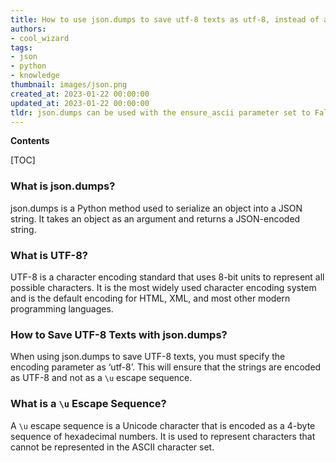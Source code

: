 ```yaml
---
title: How to use json.dumps to save utf-8 texts as utf-8, instead of as a `\u` escape sequence
authors:
- cool_wizard
tags:
- json
- python
- knowledge
thumbnail: images/json.png
created_at: 2023-01-22 00:00:00
updated_at: 2023-01-22 00:00:00
tldr: json.dumps can be used with the ensure_ascii parameter set to False to save UTF-8 texts as UTF-8, not as a `\u` escape sequence.
---
```


**Contents**

[TOC]

### What is json.dumps?

json.dumps is a Python method used to serialize an object into a JSON string. It takes an object as an argument and returns a JSON-encoded string.

### What is UTF-8?

UTF-8 is a character encoding standard that uses 8-bit units to represent all possible characters. It is the most widely used character encoding system and is the default encoding for HTML, XML, and most other modern programming languages.

### How to Save UTF-8 Texts with json.dumps?

When using json.dumps to save UTF-8 texts, you must specify the encoding parameter as ‘utf-8’. This will ensure that the strings are encoded as UTF-8 and not as a `\u` escape sequence.

### What is a `\u` Escape Sequence?

A `\u` escape sequence is a Unicode character that is encoded as a 4-byte sequence of hexadecimal numbers. It is used to represent characters that cannot be represented in the ASCII character set.
